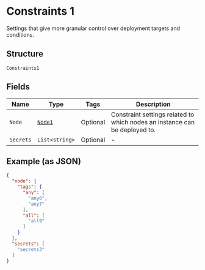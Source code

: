 
# Constraints 1

Settings that give more granular control over deployment targets and conditions.

## Structure

`Constraints1`

## Fields

| Name | Type | Tags | Description |
|  --- | --- | --- | --- |
| `Node` | [`Node1`](../../doc/models/node-1.md) | Optional | Constraint settings related to which nodes an instance can be deployed to. |
| `Secrets` | `List<string>` | Optional | - |

## Example (as JSON)

```json
{
  "node": {
    "tags": {
      "any": [
        "any6",
        "any7"
      ],
      "all": [
        "all9"
      ]
    }
  },
  "secrets": [
    "secrets3"
  ]
}
```

